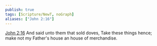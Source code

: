 ```yaml
---
publish: true
tags: [Scripture/NewT, noGraph]
aliases: ["John 2:16"]
---
```

[John 2:16](https://churchofjesuschrist.org/study/scriptures/nt/john/2?lang=eng&id=p16#p16) And said unto them that sold doves, Take these things hence; make not my Father's house an house of merchandise.
